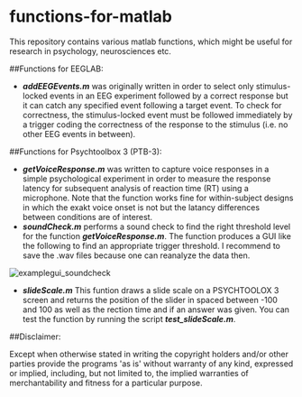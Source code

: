 # functions-for-matlab
This repository contains various matlab functions, which might be useful for research in psychology, neurosciences etc.

##Functions for EEGLAB:

* **_addEEGEvents.m_** was originally written in order to select only stimulus-locked events in an EEG experiment followed by a correct response but it can catch any specified event following a target event. To check for correctness, the stimulus-locked event must be followed immediately by a trigger coding the correctness of the response to the stimulus (i.e. no other EEG events in between).

##Functions for Psychtoolbox 3 (PTB-3):

* **_getVoiceResponse.m_** was written to capture voice responses in a simple psychological experiment in order to measure the response latency for subsequent analysis of reaction time (RT) using a microphone. Note that the function works fine for within-subject designs in which the exakt voice onset is not but the latancy differences between conditions are of interest. 
* **_soundCheck.m_** performs a sound check to find the right threshold level for the function **_getVoiceResponse.m_**. The function produces a GUI like the following to find an appropriate trigger threshold. I recommend to save the .wav files because one can reanalyze the data then. 

![examplegui_soundcheck](https://cloud.githubusercontent.com/assets/17894303/17837471/21179006-67b4-11e6-8b98-19954f518c1e.png)

* **_slideScale.m_** This funtion draws a slide scale on a PSYCHTOOLOX 3 screen and returns the position of the slider in spaced between -100 and 100 as well as the rection time and if an answer was given. You can test the function by running the script **_test_slideScale.m_**.

##Disclaimer: 

Except when otherwise stated in writing the copyright holders and/or other parties provide the programs 'as is' without warranty of any kind, expressed or implied, including, but not limited to, the implied warranties of merchantability and fitness for a particular purpose.
